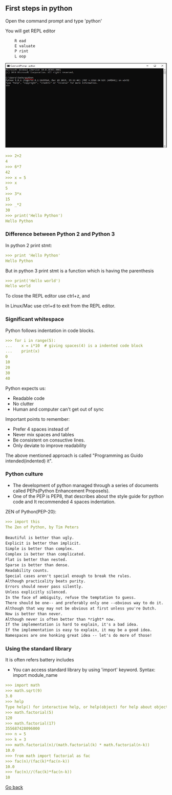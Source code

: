 ## First steps in python

Open the command prompt and type 'python'

You will get REPL editor

        R ead
        E valuate
        P rint
        L oop

![](./install3.JPG)

```markdown
>>> 2+2
4
>>> 6*7
42
>>> x = 5
>>> x
5
>>> 3*x
15
>>> _*2
30
>>> print('Hello Python')
Hello Python
```
### Difference between Python 2 and Python 3
In python 2 print stmt:
```markdown
>>> print 'Hello Python'
Hello Python
```
But in python 3 print stmt is a function which is having the parenthesis
```markdown
>>> print('Hello world')
Hello world
```
To close the REPL editor use ctrl+z, and <enter>

In Linux/Mac use ctrl+d to exit from the REPL editor.

### Significant whitespace
Python follows indentation in code blocks.

```markdown
>>> for i in range(5):
...    x = i*10  # giving spaces(4) is a indented code block
...    print(x)
0
10
20
30
40
```
Python expects us:
- Readable code
- No clutter
- Human and computer can't get out of sync


Important points to remember:
- Prefer 4 spaces instead of <tab>
- Never mix spaces and tables
- Be consistent on consuctive lines.
- Only deviate to improve readability

The above mentioned approach is called "Programming as Guido intended(indented) it".

### Python culture

- The development of python managed through a series of documents called PEPs(Python Enhancement Proposels).
- One of the PEP is PEP8, that describes about the style guide for python code and It recommended 4 spaces indentation.

ZEN of Python(PEP-20):
```markdown
>>> import this
The Zen of Python, by Tim Peters

Beautiful is better than ugly.
Explicit is better than implicit.
Simple is better than complex.
Complex is better than complicated.
Flat is better than nested.
Sparse is better than dense.
Readability counts.
Special cases aren't special enough to break the rules.
Although practicality beats purity.
Errors should never pass silently.
Unless explicitly silenced.
In the face of ambiguity, refuse the temptation to guess.
There should be one-- and preferably only one --obvious way to do it.
Although that way may not be obvious at first unless you're Dutch.
Now is better than never.
Although never is often better than *right* now.
If the implementation is hard to explain, it's a bad idea.
If the implementation is easy to explain, it may be a good idea.
Namespaces are one honking great idea -- let's do more of those!
```

### Using the standard library

It is often refers battery includes

- You can access standard library by using 'import' keyword.
Syntax: import module_name
```markdown
>>> import math
>>> math.sqrt(9)
3.0
>>> help
Type help() for interactive help, or help(object) for help about object.
>>> math.factorial(5)
120
>>> math.factorial(17)
355687428096000
>>> n = 5
>>> k = 3
>>> math.factorial(n)/(math.factorial(k) * math.factorial(n-k))
10.0
>>> from math import factorial as fac
>>> fac(n)/(fac(k)*fac(n-k))
10.0
>>> fac(n)//(fac(k)*fac(n-k))
10
```

[Go back](index.md)

